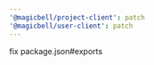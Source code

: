 ```yaml
---
'@magicbell/project-client': patch
'@magicbell/user-client': patch
---
```


fix package.json#exports
